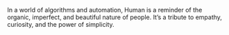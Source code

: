 In a world of algorithms and automation, Human is a reminder of the organic, imperfect, and beautiful nature of people. It’s a tribute to empathy, curiosity, and the power of simplicity.

